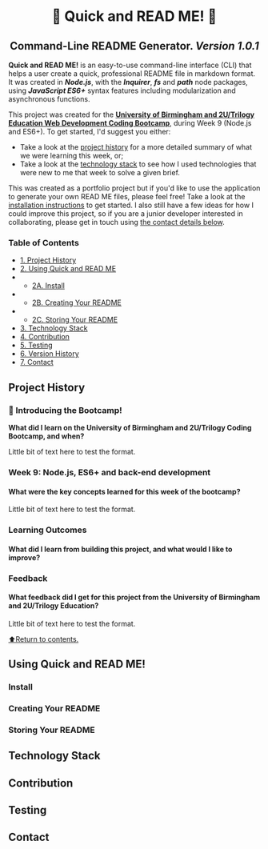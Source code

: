 <h1 align="center"> 🏃 Quick and READ ME! 📝</h1>
<h2 align="center"> Command-Line README Generator. <i> Version 1.0.1 </i> </h2>
<p><strong>Quick and READ ME!</strong> is an easy-to-use command-line interface (CLI) that helps a user create a quick, professional README file in markdown format. It was created in <em><strong>Node.js</strong></em>, with the <em><strong>Inquirer</strong></em>, <em><strong>fs</strong></em> and <em><strong>path</strong></em> node packages, using <strong><em>JavaScript ES6+</em></strong> syntax features including modularization and asynchronous functions.

This project was created for the <strong><a href="https://gist.github.com/djbowen95/2846640d520a16165b9b23db2d9e0926">University of Birmingham and 2U/Trilogy Education Web Development Coding Bootcamp</a></strong>, during Week 9 (Node.js and ES6+). To get started, I'd suggest you either:
 * Take a look at the [project history](#project-history) for a more detailed summary of what we were learning this week, or;
 * Take a look at the [technology stack](#technology-stack) to see how I used technologies that were new to me that week to solve a given brief.

This was created as a portfolio project but if you'd like to use the application to generate your own READ ME files, please feel free! Take a look at the [installation instructions](#install) to get started. I also still have a few ideas for how I could improve this project, so if you are a junior developer interested in collaborating, please get in touch using [the contact details below](#contact).</p>

### Table of Contents
* [1. Project History](#project-history)
* [2. Using Quick and READ ME](#using-quick-and-read-me)
* * [2A. Install](#install)
* * [2B. Creating Your README](#creating=your-readme)
* * [2C. Storing Your README](#storing-your-readme)
* [3. Technology Stack](#technology-stack)
* [4. Contribution](#contribution)
* [5. Testing](#testing)
* [6. Version History](#version-history)
* [7. Contact](#contact)


## Project History
### 🏫 Introducing the Bootcamp!
<strong>What did I learn on the University of Birmingham and 2U/Trilogy Coding Bootcamp, and when?</strong>

Little bit of text here to test the format.
### Week 9: Node.js, ES6+ and back-end development
#### What were the key concepts learned for this week of the bootcamp?
Little bit of text here to test the format.
### Learning Outcomes
#### What did I learn from building this project, and what would I like to improve?

### Feedback
#### What feedback did I get for this project from the University of Birmingham and 2U/Trilogy Education?
Little bit of text here to test the format.

[⬆️Return to contents.](#table-of-contents)
## Using Quick and READ ME!
### Install
### Creating Your README
### Storing Your README
## Technology Stack
## Contribution
## Testing
## Contact